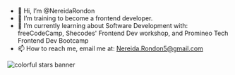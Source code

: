 - 👋 Hi, I’m @NereidaRondon
- 👀 I’m training to become a frontend developer.
- 🌼 I’m currently learning about Software Development with: freeCodeCamp, Shecodes' Frontend Dev workshop, and Promineo Tech Frontend Dev Bootcamp
- 📫 How to reach me, email me at: Nereida.Rondon5@gmail.com

<!---
NereidaRondon/NereidaRondon is a ✨ special ✨ repository because its `README.md` (this file) appears on your GitHub profile.
You can click the Preview link to take a look at your changes.
--->
<img src="https://www.istockphoto.com/photo/colorful-stars-abstract-background-gm1336158433-417524660" alt="colorful stars banner">
